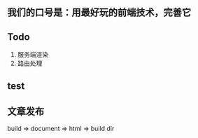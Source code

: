 ## 我们的口号是：用最好玩的前端技术，完善它

## Todo
1. 服务端渲染
2. 路由处理

## test

## 文章发布
build => document => html => build dir

